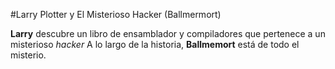 #Larry Plotter y El Misterioso Hacker (Ballmermort)

**Larry** descubre un libro de ensamblador y compiladores que pertenece a un
misterioso *hacker*
A lo largo de la historia, **Ballmemort** está de todo el misterio.

